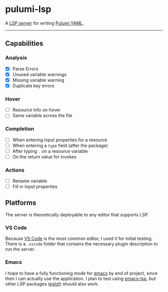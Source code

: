 # pulumi-lsp
A [LSP server](https://microsoft.github.io/language-server-protocol/) for
writing [Pulumi YAML](https://github.com/pulumi/pulumi-yaml).

---

## Capabilities

### Analysis
- [X] Parse Errors
- [X] Unused variable warnings
- [X] Missing variable warning
- [X] Duplicate key errors

### Hover
- [ ] Resource info on hover
- [ ] Same variable across the file

### Completion
- [ ] When entering input properties for a resource
- [ ] When entering a `type` field (after the package)
- [ ] After typing `.` on a resource variable
- [ ] On the return value for invokes

### Actions
- [ ] Rename variable
- [ ] Fill in input properties

## Platforms
The server is theoretically deployable to any editor that supports LSP.

### VS Code

Because [VS Code](https://code.visualstudio.com) is the most common editor, I
used it for initial testing. There is a `.vscode` folder that contains the
necessary plugin description to run the server.

### Emacs

I hope to have a fully functioning mode for
[emacs](https://www.gnu.org/software/emacs/) by end of project, since then I can
actually use the application. I plan to test using
[emacs-lsp](https://emacs-lsp.github.io/lsp-mode/), but other LSP packages
([eglot](https://github.com/joaotavora/eglot)) should also work.
